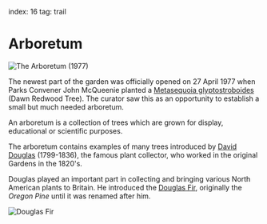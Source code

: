 index: 16
tag: trail

# Arboretum

![The Arboretum (1977)](image:arboretum.jpg)

The newest part of the garden was officially opened on 27 April 1977
when Parks Convener John McQueenie planted a
[Metasequoia glyptostroboides](/wiki/Metasequoia_glyptostroboides)
(Dawn Redwood Tree). The curator saw this as an opportunity to
establish a small but much needed arboretum.

An arboretum is a collection of trees which are grown for display,
educational or scientific purposes.

The arboretum contains examples of many trees introduced by
[David Douglas](/wiki/David_Douglas) (1799-1836), the
famous plant collector, who worked in the original Gardens in the
1820's.

Douglas played an important part in collecting and bringing various
North American plants to Britain. He introduced the
[Douglas Fir](/wiki/Douglas-fir), originally the _Oregon
Pine_ until it was renamed after him.

![Douglas Fir](image:douglas-fir.jpg)
